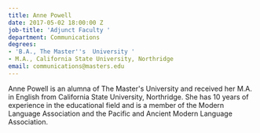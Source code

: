 ```yaml
---
title: Anne Powell
date: 2017-05-02 18:00:00 Z
job-title: 'Adjunct Faculty '
department: Communications
degrees:
- 'B.A., The Master''s  University '
- M.A., California State University, Northridge
email: communications@masters.edu
---
```


Anne Powell is an alumna of The Master's University and received her M.A. in English from California State University, Northridge.  She has 10 years of experience in the educational field and is a member of the Modern Language Association and the Pacific and Ancient Modern Language Association.